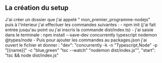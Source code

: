 ## La création du setup

J'ai créer un dossier que j'ai appelé " mon_premier_programme-nodejs"
puis à l'interieur j'ai effectuer les commandes suivantes : 
        - npm init (j'ai fait entrée jusqu'au point ou j'ai inscris la commande dist/index.ts)
        - j'ai saisie dans le terminale : npm install --save-dev concurrently typescript nodemon @types/node
        - Puis pour ajouter les commandes au packages.json j'ai ouvert le fichier et donner : "dev": "concurrently -k -n "Typescript,Node" -p "[{name}]" -c "blue,green" "tsc --watch" "nodemon dist/index.js"",
"start": "tsc && node dist/index.js"